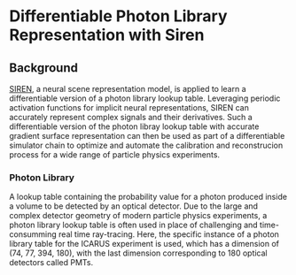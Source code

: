 # Differentiable Photon Library Representation with Siren

## Background
[SIREN](https://github.com/vsitzmann/siren), a neural scene representation model, is applied to learn a differentiable version of a photon library lookup table. Leveraging periodic activation functions for implicit neural representations, SIREN can accurately represent complex signals and their derivatives. Such a differentiable version of the photon libray lookup table with accurate gradient surface representation can then be used as part of a differentiable simulator chain to optimize and automate the calibration and reconstrucion process for a wide range of particle physics experiments. 

### Photon Library
A lookup table containing the probability value for a photon produced inside a volume to be detected by an optical detector. Due to the large and complex detector geometry of modern particle physics experiments, a photon library lookup table is often used in place of challenging and time-consumming real time ray-tracing. Here, the specific instance of a photon library table for the ICARUS experiment is used, which has a dimension of (74, 77, 394, 180), with the last dimension corresponding to 180 optical detectors called PMTs. 
